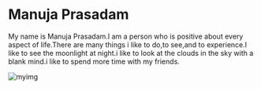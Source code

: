 # Manuja Prasadam

My name is Manuja Prasadam.I am a person who is positive about every aspect of life.There are many things i like to do,to see,and to experience.I like to see the moonlight at night.i like to look at the clouds in the sky with a blank mind.i like to spend more time with my friends.

![myimg](images/myimg.jpeg)